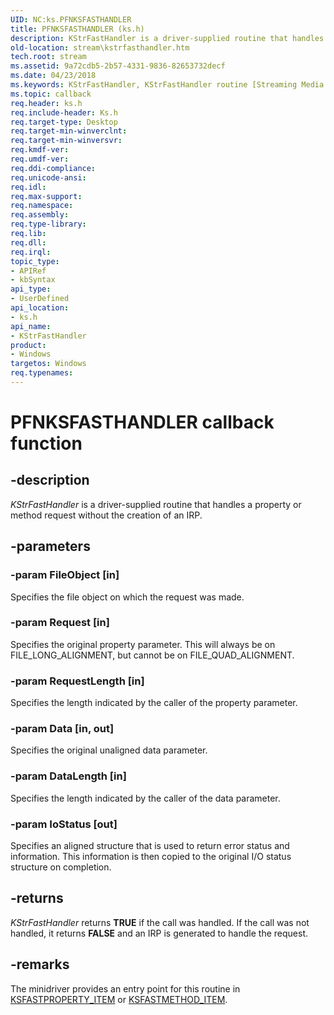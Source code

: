 ```yaml
---
UID: NC:ks.PFNKSFASTHANDLER
title: PFNKSFASTHANDLER (ks.h)
description: KStrFastHandler is a driver-supplied routine that handles a property or method request without the creation of an IRP.
old-location: stream\kstrfasthandler.htm
tech.root: stream
ms.assetid: 9a72cdb5-2b57-4331-9836-82653732decf
ms.date: 04/23/2018
ms.keywords: KStrFastHandler, KStrFastHandler routine [Streaming Media Devices], PFNKSFASTHANDLER, ks/KStrFastHandler, ksfunc_e78a76eb-b3e6-4864-bae2-49536d3a9d52.xml, stream.kstrfasthandler
ms.topic: callback
req.header: ks.h
req.include-header: Ks.h
req.target-type: Desktop
req.target-min-winverclnt: 
req.target-min-winversvr: 
req.kmdf-ver: 
req.umdf-ver: 
req.ddi-compliance: 
req.unicode-ansi: 
req.idl: 
req.max-support: 
req.namespace: 
req.assembly: 
req.type-library: 
req.lib: 
req.dll: 
req.irql: 
topic_type:
- APIRef
- kbSyntax
api_type:
- UserDefined
api_location:
- ks.h
api_name:
- KStrFastHandler
product:
- Windows
targetos: Windows
req.typenames: 
---
```


# PFNKSFASTHANDLER callback function


## -description


<i>KStrFastHandler</i> is a driver-supplied routine that handles a property or method request without the creation of an IRP.


## -parameters




### -param FileObject [in]

Specifies the file object on which the request was made.


### -param Request [in]

Specifies the original property parameter. This will always be on FILE_LONG_ALIGNMENT, but cannot be on FILE_QUAD_ALIGNMENT.


### -param RequestLength [in]

Specifies the length indicated by the caller of the property parameter.


### -param Data [in, out]

Specifies the original unaligned data parameter.


### -param DataLength [in]

Specifies the length indicated by the caller of the data parameter.


### -param IoStatus [out]

Specifies an aligned structure that is used to return error status and information. This information is then copied to the original I/O status structure on completion.


## -returns



<i>KStrFastHandler</i> returns <b>TRUE</b> if the call was handled. If the call was not handled, it returns <b>FALSE</b> and an IRP is generated to handle the request.




## -remarks



The minidriver provides an entry point for this routine in <a href="https://docs.microsoft.com/windows-hardware/drivers/ddi/content/ks/ns-ks-ksfastproperty_item">KSFASTPROPERTY_ITEM</a> or <a href="https://docs.microsoft.com/windows-hardware/drivers/ddi/content/ks/ns-ks-ksfastmethod_item">KSFASTMETHOD_ITEM</a>.



